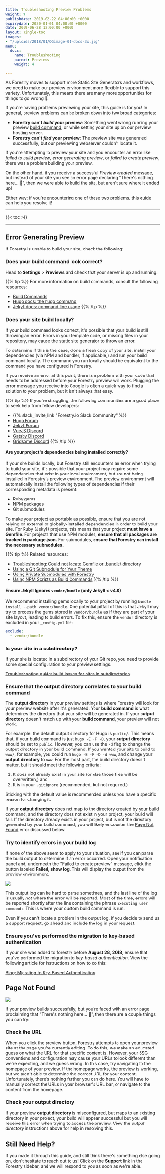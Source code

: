 ```yaml
---
title: Troubleshooting Preview Problems
weight: 9
publishdate: 2019-02-22 04:00:00 +0000
expirydate: 2030-01-01 04:00:00 +0000
date: 2019-06-28 12:00:00 +0000
layout: single-toc
images:
- "/uploads/2018/01/OGimage-01-docs-3x.jpg"
menu:
  docs:
    name: Troubleshooting 
    parent: Previews
    weight: 4

---
```

As Forestry moves to support more Static Site Generators and workflows, we need to make our preview environment more flexible to support this variety. Unfortunately, this means there are many more opportunities for things to go wrong 🤷.

If you're having problems previewing your site, this guide is for you! In general, preview problems can be broken down into two broad categories:

* **Forestry can't _build_ your preview**: Something went wrong running your preview [build command](/docs/previews/build-commands/#default-commands), or while setting your site up on our preview hosting server.
* **Forestry can't _find_ your preview**: The preview site was generated successfully, but our previewing webserver couldn't locate it.

If you're attempting to preview your site and you encounter an error like _failed to build preview_, _error generating preview_, or _failed to create preview_, there was a problem building your preview.

On the other hand, if you receive a successful _Preview created_ message, but instead of your site you see an error page declaring "There's nothing here... 🤔", then we were able to build the site, but aren't sure where it ended up!

Either way: if you're encountering one of these two problems, this guide can help you resolve it!

***

{{< toc >}}

***

## Error Generating Preview

If Forestry is unable to build your site, check the following:

### Does your build command look correct?

Head to **Settings** > **Previews** and check that your server is up and running.

{{% tip %}}
For more information on build commands, consult the following resources:

* [Build Commands](/docs/previews/build-commands)
* [Hugo docs: the hugo command](https://gohugo.io/commands/hugo/)
* [Jekyll docs: command line usage](https://jekyllrb.com/docs/usage/)
  {{% /tip %}}

### Does your site build locally?

If your build command looks correct, it's possible that your build is still throwing an error. Errors in your template code, or missing files in your repository, may cause the static site generator to throw an error.

To determine if this is the case, clone a fresh copy of your site, install your dependencies (via NPM and bundler, if applicable,) and run your build command locally. The command you run locally should be equivalent to the command you have configured in Forestry.

If you receive an error at this point, there is a problem with your code that needs to be addressed before your Forestry preview will work. Plugging the error message you receive into Google is often a quick way to find a solution to your problem, but it isn't always that easy.

{{% tip %}}
If you're struggling, the following communities are a good place to seek help from fellow developers:

* {{% slack_invite_link "Forestry.io Slack Community" %}}
* [Hugo Forum](https://discourse.gohugo.io)
* [Jekyll Forum](https://talk.jekyllrb.com)
* [VueJS Discord](https://vue-land.js.org/)
* [Gatsby Discord](https://gatsby.dev/discord)
* [Gridsome Discord](https://discord.gg/daeay6n)
  {{% /tip %}}

#### Are your project's dependencies being installed correctly?

If your site builds locally, but Forestry still encounters an error when trying to build your site, it's possible that your project may require some dependencies that exist in your local environment, but are not being installed in Forestry's preview environment. The preview environment will automatically install the following types of dependencies if their corresponding metadata is present:

* Ruby gems
* NPM packages
* Git submodules

To make your project as portable as possible, ensure that you are not relying on external or globally-installed dependencies in order to build your site. For Ruby (Jekyll) projects, this means that your project **must have a Gemfile.** For projects that use NPM modules, **ensure that all packages are tracked in package.json.** For submodules, **ensure that Forestry can install the necessary submodules.**

{{% tip %}}
Related resources:

* [Troubleshooting: Could not locate Gemfile or .bundle/ directory](/docs/troubleshooting/could-not-locate-gemfile-or-bundle-directory/)
* [Using a Git Submodule for Your Theme](/docs/troubleshooting/using-a-git-submodule-for-your-theme/)
* [Using Private Submodules with Forestry](/docs/troubleshooting/using-private-submodules/)
* [Using NPM Scripts as Build Commands](/docs/previews/build-commands/#using-npm-scripts-as-build-commands)
  {{% /tip %}}

#### Ensure Jekyll Ignores `vendor/bundle` (only Jekyll < v4.0)

We recommend installing gems locally to your project by running `bundle install --path vendor/bundle`. One potential pitfall of this is that Jekyll may try to process the gems stored in `vendor/bundle` as if they are part of your site layout, leading to build errors. To fix this, ensure the `vendor` directory is excluded in your `_config.yml` file:

```yaml
exclude:
  - vendor/bundle
```

### Is your site in a subdirectory?

If your site is located in a subdirectory of your Git repo, you need to provide some special configuration to your preview settings.

[Troubleshooting guide: build issues for sites in subdirectories](/docs/troubleshooting/build-issues-for-sites-in-subdirectories/)

### Ensure that the output directory correlates to your build command

The **output directory** in your preview settings is where Forestry will look for your preview website after it's generated. Your **build command** is what determines the directory that your site will be generated in. If your **output directory** doesn't match up with your **build command**, your preview will not work.

For example: the default output directory for Hugo is `public/`. This means that, if your build command is just `hugo -E -F -D`, your **output directory** should be set to `public`. However, you can use the `-d` flag to change the output directory in your build command. If you wanted your site to build to `www/`, for example, you could run `hugo -E -F -D -d www`, and change your **output directory** to `www`. For the most part, the build directory doesn't matter, but it should meet the following criteria:

1. It does not already exist in your site (or else those files will be overwritten,) and
2. It is in your `.gitignore` (recommended, but not required.)

Sticking with the default value is recommended unless you have a specific reason for changing it.

If your **output directory** does not map to the directory created by your build command, and the directory does not exist in your project, your build will fail. If the directory already exists in your project, but is not the directory generated by your build command, you will likely encounter the [Page Not Found](#page-not-found) error discussed below.

### Try to identify errors in your build log

If none of the above seem to apply to your situation, see if you can parse the build output to determine if an error occurred. Open your notification panel and, underneath the "Failed to create preview" message, click the button labeled **Failed, show log**. This will display the output from the preview environment.

![](/uploads/2019/02/failedtopreview.png)

This output log can be hard to parse sometimes, and the last line of the log is usually _not_ where the error will be reported. Most of the time, errors will be reported shortly after the line containing the phrase `Executing user command:`. This is where your custom build command is run.

Even if you can't locate a problem in the output log, if you decide to send us a support request, go ahead and include the log in your request.

### Ensure you've performed the migration to key-based authentication

If your site was added to forestry before **August 28, 2018**, ensure that you've performed the migration to _key-based authentication_. View the following article for instructions on how to do this:

[Blog: Migrating to Key-Based Authentication](/blog/migrating-to-key-based-authentication/)

## Page Not Found

![](/uploads/2019/02/theresnothinghere.png)

If your preview builds successfully, but you're faced with an error page proclaiming that "There's nothing here... 🤔", then there are a couple things you can try:

### Check the URL

When you click the preview button, Forestry attempts to open your preview site
at the page you're currently editing. To do this, we make an educated guess on
what the URL for that specific content is. However, your SSG conventions and
configuration may cause your URLs to look different than we're expecting, and we
guess wrong. In this case, try navigating to the homepage of your preview. If
the homepage works, the preview is working, but we aren't able to determine the
correct URL for your content. Unfortunately, there's nothing further you can do
here. You will have to manually correct the URLs in your browser's URL bar, or
navigate to the content from the homepage.

### Check your output directory

If your preview **output directory** is misconfigured, but maps to an existing directory in your project, your build will appear successful but you will receive this error when trying to access the preview. View the _output directory_ instructions above for help in resolving this.

## Still Need Help?

If you made it through this guide, and still think there's something else going on, don't hesitate to reach out to us! Click on the **Support** link in the Forestry sidebar, and we will respond to you as soon as we're able.
